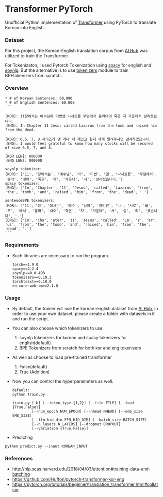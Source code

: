 # Transformer PyTorch

Unofficial Python implementation of [Transformer](https://arxiv.org/pdf/1706.03762.pdf) using PyTorch to translate Korean into English.


### Dataset
For this project, the Korean-English translation corpus from [AI Hub](https://aihub.or.kr/aidata/87/download) was utilized to train the Transformer. 

For Tokenizaton, I used Pytorch Tokenization using [spacy](https://spacy.io) for english and [soynlp](https://github.com/lovit/soynlp#vectorizer). But the alternative is to use [tokenizers](https://huggingface.co/docs/tokenizers/python/latest/api/reference.html#tokenizer) module to train BPEtokenizers from scratch.

### Overview
    * # of Korean Sentences: 60,000
    * # of English Sentences: 60,000
    ```

    [KOR]: 11장에서는 예수님이 이번엔 나사로를 무덤에서 불러내어 죽은 자 가운데서 살리셨습니다.
    [ENG]: In Chapter 11 Jesus called Lazarus from the tomb and raised him from the dead.

    [KOR]: 6.5, 7, 8 사이즈가 몇 개나 더 재입고 될지 제게 알려주시면 감사하겠습니다.
    [ENG]: I would feel grateful to know how many stocks will be secured of size 6.5, 7, and 8.

    [KOR LEN]: 800000
    [ENG LEN]: 800000

    soynlp tokenizer:
    [KOR]: ['11', '장에서는', '예수님', '이', '이번', '엔', '나사로를', '무덤에서', '불러', '내어', '죽은', '자', '가운데', '서', '살리셨습니다.']
    spacy tokenizer:
    [ENG]: ['In', 'Chapter', '11', 'Jesus', 'called', 'Lazarus', 'from', 'the', 'tomb', 'and', 'raised', 'him', 'from', 'the', 'dead', '.']

    sentenceBPE tokenizers:
    [KOR]: ['11', '장', '에서는', '예수', '님이', '이번엔', '나', '사로', '를', '무', '에서', '불러', '내어', '죽은', '자', '가운데', '서', '살', '리', '셨습니다', '.']
    [ENG]: ['In', 'Cha', 'pter', '11', 'Jesus', 'called', 'La', 'z', 'ar', 'us', 'from', 'the', 'tomb', 'and', 'raised', 'him', 'from', 'the', 'dead', '.']    
    ```

### Requirements
* Such libraries are necessary to run the program.
    ```
    torch==1.9.0
    spacy==2.2.4
    soynlp==0.0.493
    tokenizers==0.10.3
    torchtesxt==0.10.0
    en-core-web-sm==2.1.0
    ```

### Usage
* By default, the trainer will use the korean-english dataset from [AI Hub](https://aihub.or.kr/aidata/87/download), in order to use your own dataset, please create a folder with datasets in it and run the script.

* You can also choose which tokenizers to use
    1. soynlp tokenizers for korean and spacy tokenizers for english(default)
    2. BPE Tokenizers from scratch for both kor and eng tokenizers

* As well as choose to load pre-trained transformer
    1. False(default)
    2. True
(Addition)
* Now you can control the hyperparameters as well.
    ```
    default:
    python train.py

    train.py [-h] [--token_type {1,2}] [--file FILE] [--load {True,False}]
             [--num_epoch NUM_EPOCH] [--nhead NHEAD] [--emb_size EMB_SIZE]
             [--ffn_hid_dim FFN_HID_DIM] [--batch_size BATCH_SIZE]
             [--n_layers N_LAYERS] [--dropout DROPOUT]
             [--variation {True,False}]
    ```

* Predicting
```
python predict.py --input KOREAN_INPUT
```

### References
* http://nlp.seas.harvard.edu/2018/04/03/attention#training-data-and-batching
* https://github.com/Huffon/pytorch-transformer-kor-eng
* https://pytorch.org/tutorials/beginner/translation_transformer.html#collation